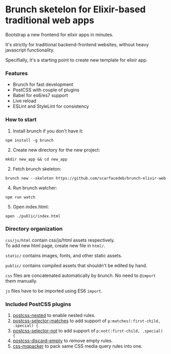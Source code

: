 # Brunch sketelon for Elixir-based traditional web apps

Bootstrap a new frontend for elixir apps in minutes.

It's strictly for traditional backend-frontend websites, 
without heavy javascript functionality.

Specifially, it's a starting point to create new template for elixir app.

### Features

- Brunch for fast development
- PostCSS with couple of plugins
- Babel for es6/es7 support
- Live reload
- ESLint and StyleLint for consistency

### How to start

1. Install brunch if you don't have it:
```
npm install -g brunch
```

2. Create new directory for the new project:
```
mkdir new_app && cd new_app
```

2. Fetch brunch skeleton:
```
brunch new --skeleton https://github.com/scarfacedeb/brunch-elixir-web
```

4. Run brunch watcher:
```
npm run watch
```

5. Open index.html:
```
open ./public/index.html
```

### Directory organization

`css/js/html` contain css/js/html assets respectively.  
To add new html page, create new file in `html/`.

`static/` contains images, fonts, and other static assets.

`public/` contains compiled assets that shouldn't be edited by hand.

`css` files are concatenated automatically by brunch. No need to `@import` them manually.

`js` files have to be imported using ES6 `import`.

### Included PostCSS plugins

1. [postcss-nested](https://github.com/postcss/postcss-nested) to enable nested rules.
2. [postcss-selector-matches](https://github.com/postcss/postcss-selector-matches) to add support of `p:matches(:first-child, .special) {`
3. [postcss-selector-not](https://github.com/postcss/postcss-selector-not) to add support of `p:not(:first-child, .special) {`
4. [postcss-discard-empty](https://github.com/ben-eb/postcss-discard-empty) to remove empty rules.
5. [css-mqpacker](https://github.com/hail2u/node-css-mqpacker) to pack same CSS media query rules into one.